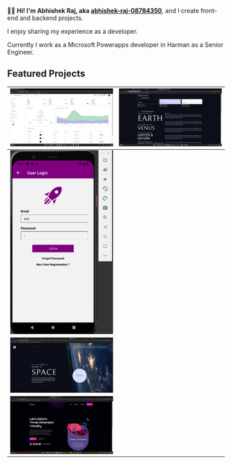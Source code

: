 👋🏻 **Hi! I'm Abhishek Raj, aka [abhishek-raj-08784350](https://www.linkedin.com/in/abhishek-raj-08784350/)**, and I create front-end and backend projects.

I enjoy sharing my experience as a developer.

Currently I work as a Microsoft Powerapps developer in Harman as a Senior Engineer.

## Featured Projects


|[![Kantan Admin: A React based Dashboard](./images/Kantan%20Admin.png)](https://kantan-admin.vercel.app/) | [![Custom Css To Use](./images/Design%20System.png)](https://github.com/abhishekraj11303372/cssdesignsystem) |
|---|---|
|[![Mobile App](./images/react-native%20mobile%20app.png)](https://github.com/abhishekraj11303372/reactnativeui) | |---|---|
[![Space Travel UI](./images/Space.png)](https://cssdesignsystem.vercel.app/) |
[![Virtual relaity UI](./images/vr.png)](https://vr-page.vercel.app/) | |---|---|
